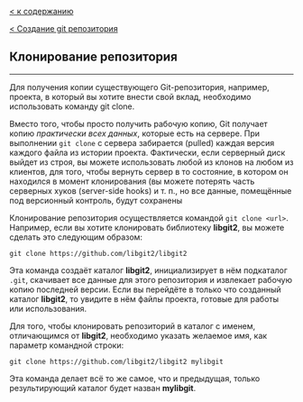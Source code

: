[< к содержанию](./readme.md)

[< Создание git репозитория](./init.md)

## Клонирование репозитория
---
Для получения копии существующего Git-репозитория, например, проекта, в который вы хотите внести свой вклад, необходимо использовать команду git clone. 

Вместо того, чтобы просто получить рабочую копию, Git получает копию *практически всех данных*, которые есть на сервере. При выполнении `git clone` с сервера забирается (pulled) каждая версия каждого файла из истории проекта. Фактически, если серверный диск выйдет из строя, вы можете использовать любой из клонов на любом из клиентов, для того, чтобы вернуть сервер в то состояние, в котором он находился в момент клонирования (вы можете потерять часть серверных хуков (server-side hooks) и т. п., но все данные, помещённые под версионный контроль, будут сохранены

Клонирование репозитория осуществляется командой `git clone <url>`. Например, если вы хотите клонировать библиотеку **libgit2**, вы можете сделать это следующим образом:
```
git clone https://github.com/libgit2/libgit2
```
Эта команда создаёт каталог **libgit2**, инициализирует в нём подкаталог `.git`, скачивает все данные для этого репозитория и извлекает рабочую копию последней версии. Если вы перейдёте в только что созданный каталог **libgit2**, то увидите в нём файлы проекта, готовые для работы или использования.

Для того, чтобы клонировать репозиторий в каталог с именем, отличающимся от **libgit2**, необходимо указать желаемое имя, как параметр командной строки:
```
git clone https://github.com/libgit2/libgit2 mylibgit
```
Эта команда делает всё то же самое, что и предыдущая, только результирующий каталог будет назван **mylibgit**.
